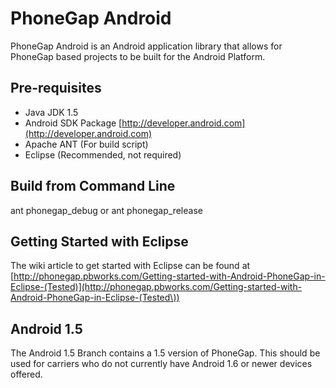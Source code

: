 
PhoneGap Android
=============================================================
PhoneGap Android is an Android application library that allows
for PhoneGap based projects to be built for the Android Platform.

Pre-requisites
-------------------------------------------------------------
  * Java JDK 1.5
  * Android SDK Package [http://developer.android.com](http://developer.android.com)
  * Apache ANT (For build script)
  * Eclipse (Recommended, not required)

Build from Command Line
-------------------------------------------------------------
ant phonegap_debug or ant phonegap_release

Getting Started with Eclipse
-------------------------------------------------------------
The wiki article to get started with Eclipse can be found at [http://phonegap.pbworks.com/Getting-started-with-Android-PhoneGap-in-Eclipse-(Tested)](http://phonegap.pbworks.com/Getting-started-with-Android-PhoneGap-in-Eclipse-(Tested\))

Android 1.5
------------------------------------------------------------
The Android 1.5 Branch contains a 1.5 version of PhoneGap.  This should
be used for carriers who do not currently have Android 1.6 or newer devices
offered.


